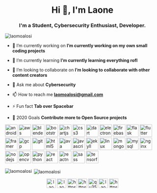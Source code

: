 <h1 align="center">Hi 👋, I'm Laone</h1>
<h3 align="center">I'm a Student, Cybersecurity Enthusiast, Developer.</h3>

<p align="left"> <img src="https://komarev.com/ghpvc/?username=laomoalosi" alt="laomoalosi" /> </p>

- 🔭 I’m currently working on **I’m currently working on my own small coding projects**

- 🌱 I’m currently learning **I’m currently learning everything rofl**

- 👯 I’m looking to collaborate on **I’m looking to collaborate with other content creators**

- 💬 Ask me about **Cybersecurity**

- 📫 How to reach me **laomoalosi@gmail.com**

- ⚡ Fun fact **Tab over Spacebar**
- 🥅 2020 Goals **Contribute more to Open Source projects**

<p align="left"><img src="https://devicons.github.io/devicon/devicon.git/icons/android/android-original-wordmark.svg" alt="android" width="40" height="40"/> <img src="https://devicons.github.io/devicon/devicon.git/icons/amazonwebservices/amazonwebservices-original-wordmark.svg" alt="aws" width="40" height="40"/> <img src="https://download.blender.org/branding/community/blender_community_badge_white.svg" alt="blender" width="40" height="40"/> <img src="https://devicons.github.io/devicon/devicon.git/icons/bootstrap/bootstrap-plain.svg" alt="bootstrap" width="40" height="40"/> <img src="https://www.chartjs.org/media/logo-title.svg" alt="chartjs" width="40" height="40"/> <img src="https://devicons.github.io/devicon/devicon.git/icons/css3/css3-original-wordmark.svg" alt="css3" width="40" height="40"/> <img src="https://www.vectorlogo.zone/logos/dartlang/dartlang-icon.svg" alt="dart" width="40" height="40"/> <img src="https://devicons.github.io/devicon/devicon.git/icons/electron/electron-original.svg" alt="electron" width="40" height="40"/> <img src="https://www.vectorlogo.zone/logos/firebase/firebase-icon.svg" alt="firebase" width="40" height="40"/> <img src="https://www.vectorlogo.zone/logos/pocoo_flask/pocoo_flask-icon.svg" alt="flask" width="40" height="40"/> <img src="https://www.vectorlogo.zone/logos/flutterio/flutterio-icon.svg" alt="flutter" width="40" height="40"/> <img src="https://www.vectorlogo.zone/logos/framer/framer-icon.svg" alt="framer" width="40" height="40"/> <img src="https://www.vectorlogo.zone/logos/google_cloud/google_cloud-icon.svg" alt="gcp" width="40" height="40"/> <img src="https://www.vectorlogo.zone/logos/git-scm/git-scm-icon.svg" alt="git" width="40" height="40"/> <img src="https://devicons.github.io/devicon/devicon.git/icons/html5/html5-original-wordmark.svg" alt="html5" width="40" height="40"/> <img src="https://devicons.github.io/devicon/devicon.git/icons/java/java-original-wordmark.svg" alt="java" width="40" height="40"/> <img src="https://devicons.github.io/devicon/devicon.git/icons/javascript/javascript-original.svg" alt="javascript" width="40" height="40"/> <img src="https://www.vectorlogo.zone/logos/jekyllrb/jekyllrb-icon.svg" alt="jekyll" width="40" height="40"/> <img src="https://devicons.github.io/devicon/devicon.git/icons/linux/linux-original.svg" alt="linux" width="40" height="40"/> <img src="https://devicons.github.io/devicon/devicon.git/icons/mongodb/mongodb-original-wordmark.svg" alt="mongodb" width="40" height="40"/> <img src="https://devicons.github.io/devicon/devicon.git/icons/mysql/mysql-original-wordmark.svg" alt="mysql" width="40" height="40"/> <img src="https://devicons.github.io/devicon/devicon.git/icons/nginx/nginx-original.svg" alt="nginx" width="40" height="40"/> <img src="https://devicons.github.io/devicon/devicon.git/icons/nodejs/nodejs-original-wordmark.svg" alt="nodejs" width="40" height="40"/> <img src="https://www.vectorlogo.zone/logos/opencv/opencv-icon.svg" alt="opencv" width="40" height="40"/> <img src="https://devicons.github.io/devicon/devicon.git/icons/python/python-original.svg" alt="python" width="40" height="40"/> <img src="https://devicons.github.io/devicon/devicon.git/icons/react/react-original-wordmark.svg" alt="react" width="40" height="40"/> <img src="https://reactnative.dev/img/header_logo.svg" alt="reactnative" width="40" height="40"/> <img src="https://devicons.github.io/devicon/devicon.git/icons/sass/sass-original.svg" alt="sass" width="40" height="40"/> <img src="https://www.vectorlogo.zone/logos/tensorflow/tensorflow-icon.svg" alt="tensorflow" width="40" height="40"/></p><p><img align="left" src="https://github-readme-stats.vercel.app/api/top-langs/?username=laomoalosi&layout=compact&hide=html" alt="laomoalosi" /></p>

<p>&nbsp;<img align="center" src="https://github-readme-stats.vercel.app/api?username=laomoalosi&show_icons=true" alt="laomoalosi" /></p>

<p align="center">
<a href="https://codepen.io/laomoalosi" target="blank"><img align="center" src="https://cdn.jsdelivr.net/npm/simple-icons@3.0.1/icons/codepen.svg" alt="laomoalosi" height="30" width="30" /></a>
<a href="https://dev.to/laomoalosi" target="blank"><img align="center" src="https://cdn.jsdelivr.net/npm/simple-icons@3.0.1/icons/dev-dot-to.svg" alt="laomoalosi" height="30" width="30" /></a>
<a href="https://twitter.com/https://twitter.com/thatniggalao" target="blank"><img align="center" src="https://cdn.jsdelivr.net/npm/simple-icons@3.0.1/icons/twitter.svg" alt="https://twitter.com/thatniggalao" height="30" width="30" /></a>
<a href="https://linkedin.com/in/https://www.linkedin.com/in/laone-moalosi-35784b155/" target="blank"><img align="center" src="https://cdn.jsdelivr.net/npm/simple-icons@3.0.1/icons/linkedin.svg" alt="https://www.linkedin.com/in/laone-moalosi-35784b155/" height="30" width="30" /></a>
<a href="https://stackoverflow.com/users/qu35t" target="blank"><img align="center" src="https://cdn.jsdelivr.net/npm/simple-icons@3.0.1/icons/stackoverflow.svg" alt="qu35t" height="30" width="30" /></a>
<a href="https://codesandbox.com/laomoaosi" target="blank"><img align="center" src="https://cdn.jsdelivr.net/npm/simple-icons@3.0.1/icons/codesandbox.svg" alt="laomoaosi" height="30" width="30" /></a>
<a href="https://instagram.com/https://www.instagram.com/thatniggalao/" target="blank"><img align="center" src="https://cdn.jsdelivr.net/npm/simple-icons@3.0.1/icons/instagram.svg" alt="https://www.instagram.com/thatniggalao/" height="30" width="30" /></a>
</p>
